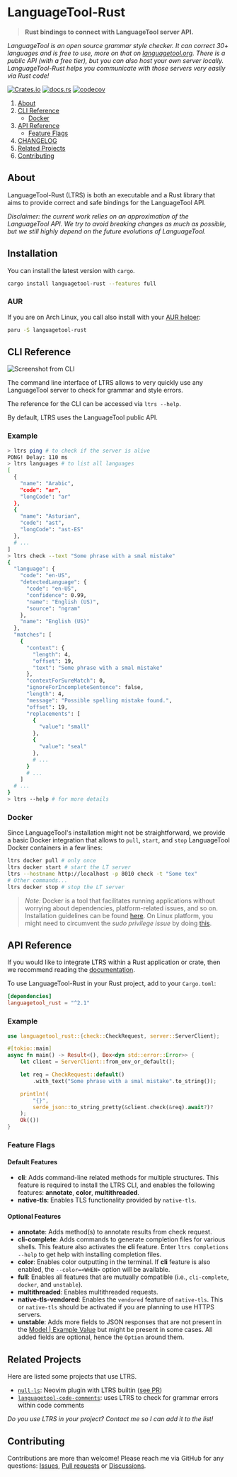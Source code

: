 # LanguageTool-Rust

> **Rust bindings to connect with LanguageTool server API.**

*LanguageTool is an open source grammar style checker. It can correct 30+ languages and is free to use, more on that on [languagetool.org](https://languagetool.org/). There is a public API (with a free tier), but you can also host your own server locally. LanguageTool-Rust helps you communicate with those servers very easily via Rust code!*

[![Crates.io](https://img.shields.io/crates/v/languagetool-rust)](https://crates.io/crates/languagetool-rust)
[![docs.rs](https://img.shields.io/docsrs/languagetool-rust)](https://docs.rs/languagetool-rust)
[![codecov](https://codecov.io/gh/jeertmans/languagetool-rust/branch/main/graph/badge.svg?token=ZDZ8YBQTPH)](https://codecov.io/gh/jeertmans/languagetool-rust)

1. [About](#about)
2. [CLI Reference](#cli-reference)
    - [Docker](#docker)
3. [API Reference](#api-reference)
    - [Feature Flags](#feature-flags)
4. [CHANGELOG](https://github.com/jeertmans/languagetool-rust/blob/main/CHANGELOG.md)
5. [Related Projects](#related-projects)
6. [Contributing](#contributing)

## About

LanguageTool-Rust (LTRS) is both an executable and a Rust library that aims to provide correct and safe bindings for the LanguageTool API.

*Disclaimer: the current work relies on an approximation of the LanguageTool API. We try to avoid breaking changes as much as possible, but we still highly depend on the future evolutions of LanguageTool.*

## Installation

You can install the latest version with `cargo`.

```bash
cargo install languagetool-rust --features full
```

### AUR

If you are on Arch Linux, you call also install with your [AUR helper](https://wiki.archlinux.org/title/AUR_helpers):

```bash
paru -S languagetool-rust
```

## CLI Reference

![Screenshot from CLI](https://raw.githubusercontent.com/jeertmans/languagetool-rust/main/img/screenshot.svg)

The command line interface of LTRS allows to very quickly use any LanguageTool server to check for grammar and style errors.

The reference for the CLI can be accessed via `ltrs --help`.

By default, LTRS uses the LanguageTool public API.

### Example

```bash
> ltrs ping # to check if the server is alive
PONG! Delay: 110 ms
> ltrs languages # to list all languages
[
  {
    "name": "Arabic",
    "code": "ar",
    "longCode": "ar"
  },
  {
    "name": "Asturian",
    "code": "ast",
    "longCode": "ast-ES"
  },
  # ...
]
> ltrs check --text "Some phrase with a smal mistake"
{
  "language": {
    "code": "en-US",
    "detectedLanguage": {
      "code": "en-US",
      "confidence": 0.99,
      "name": "English (US)",
      "source": "ngram"
    },
    "name": "English (US)"
  },
  "matches": [
    {
      "context": {
        "length": 4,
        "offset": 19,
        "text": "Some phrase with a smal mistake"
      },
      "contextForSureMatch": 0,
      "ignoreForIncompleteSentence": false,
      "length": 4,
      "message": "Possible spelling mistake found.",
      "offset": 19,
      "replacements": [
        {
          "value": "small"
        },
        {
          "value": "seal"
        },
        # ...
      }
      # ...
    ]
  # ...
}
> ltrs --help # for more details
```

### Docker

Since LanguageTool's installation might not be straightforward, we provide a basic Docker integration that allows to `pull`, `start`, and `stop` LanguageTool Docker containers in a few lines:

```bash
ltrs docker pull # only once
ltrs docker start # start the LT server
ltrs --hostname http://localhost -p 8010 check -t "Some tex"
# Other commands...
ltrs docker stop # stop the LT server
```

> *Note:* Docker is a tool that facilitates running applications without worrying about dependencies, platform-related issues, and so on. Installation guidelines can be found [here](https://www.docker.com/get-started/). On Linux platform, you might need to circumvent the *sudo privilege issue* by doing [this](https://docs.docker.com/engine/install/linux-postinstall/).

## API Reference

If you would like to integrate LTRS within a Rust application or crate, then we recommend reading the [documentation](https://docs.rs/languagetool-rust).

To use LanguageTool-Rust in your Rust project, add to your `Cargo.toml`:

```toml
[dependencies]
languagetool_rust = "^2.1"
```

### Example

```rust
use languagetool_rust::{check::CheckRequest, server::ServerClient};

#[tokio::main]
async fn main() -> Result<(), Box<dyn std::error::Error>> {
    let client = ServerClient::from_env_or_default();

    let req = CheckRequest::default()
        .with_text("Some phrase with a smal mistake".to_string());

    println!(
        "{}",
        serde_json::to_string_pretty(&client.check(&req).await?)?
    );
    Ok(())
}
```

### Feature Flags

#### Default Features

- **cli**: Adds command-line related methods for multiple structures. This feature is required to install the LTRS CLI, and enables the following features: **annotate**, **color**, **multithreaded**.
- **native-tls**: Enables TLS functionality provided by `native-tls`.

#### Optional Features

- **annotate**: Adds method(s) to annotate results from check request.
- **cli-complete**: Adds commands to generate completion files for various shells. This feature also activates the **cli** feature. Enter `ltrs completions --help` to get help with installing completion files.
- **color**: Enables color outputting in the terminal. If **cli** feature is also enabled, the `--color=<WHEN>` option will be available.
- **full**: Enables all features that are mutually compatible (i.e., `cli-complete`, `docker`, and `unstable`).
- **multithreaded**: Enables multithreaded requests.
- **native-tls-vendored**: Enables the `vendored` feature of `native-tls`. This or `native-tls` should be activated if you are planning to use HTTPS servers.
- **unstable**: Adds more fields to JSON responses that are not present in the [Model | Example Value](https://languagetool.org/http-api/swagger-ui/#!/default/) but might be present in some cases. All added fields are optional, hence the `Option` around them.

## Related Projects

Here are listed some projects that use LTRS.

- [`null-ls`](https://github.com/jose-elias-alvarez/null-ls.nvim): Neovim plugin with LTRS builtin ([see PR](https://github.com/jose-elias-alvarez/null-ls.nvim/pull/997))
- [`languagetool-code-comments`](https://github.com/dustinblackman/languagetool-code-comments): uses LTRS to check for grammar errors within code comments

*Do you use LTRS in your project? Contact me so I can add it to the list!*

## Contributing

Contributions are more than welcome! Please reach me via GitHub for any questions: [Issues](https://github.com/jeertmans/languagetool-rust/issues), [Pull requests](https://github.com/jeertmans/languagetool-rust/pulls) or [Discussions](https://github.com/jeertmans/languagetool-rust/discussions).
